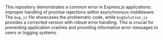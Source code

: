 This repository demonstrates a common error in Express.js applications: improper handling of promise rejections within asynchronous middleware.  The `bug.js` file showcases the problematic code, while `bugSolution.js` provides a corrected version with robust error handling.  This is crucial for preventing application crashes and providing informative error messages to users or logging systems.